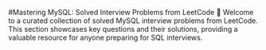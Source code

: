 #Mastering MySQL: Solved Interview Problems from LeetCode 🚀
Welcome to a curated collection of solved MySQL interview problems from LeetCode. This section showcases key questions and their solutions, providing a valuable resource for anyone preparing for SQL interviews.
